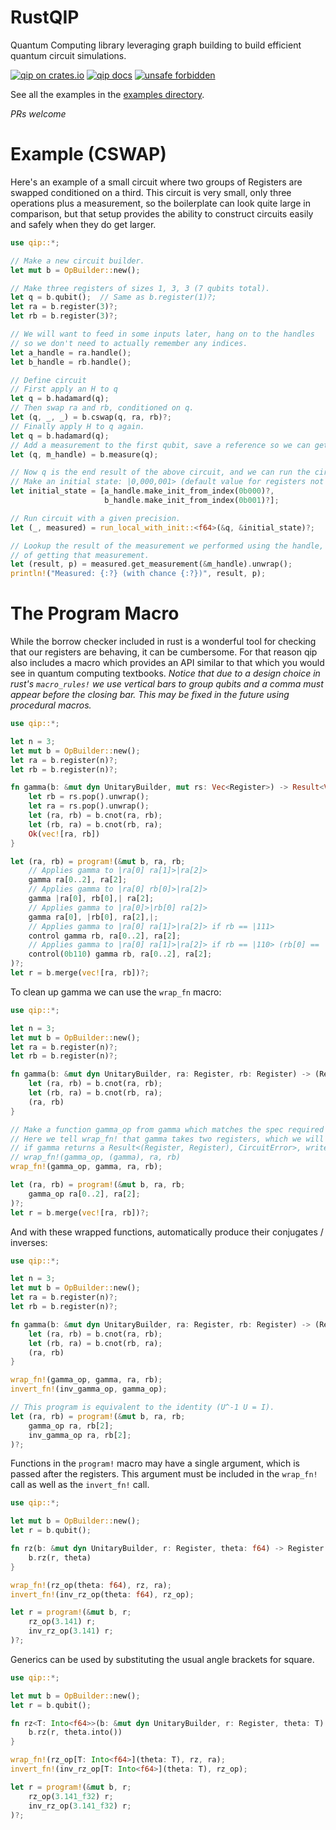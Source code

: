# RustQIP

Quantum Computing library leveraging graph building to build efficient quantum circuit
simulations.

[![qip on crates.io](https://img.shields.io/crates/v/qip.svg)](https://crates.io/crates/qip)
[![qip docs](https://img.shields.io/badge/docs-docs.rs-orange.svg)](https://docs.rs/qip)
[![unsafe forbidden](https://img.shields.io/badge/unsafe-forbidden-success.svg)](https://github.com/rust-secure-code/safety-dance/)

See all the examples in the [examples directory](https://github.com/Renmusxd/RustQIP/tree/master/examples).

*PRs welcome*

# Example (CSWAP)
Here's an example of a small circuit where two groups of Registers are swapped conditioned on a
third. This circuit is very small, only three operations plus a measurement, so the boilerplate
can look quite large in comparison, but that setup provides the ability to construct circuits
easily and safely when they do get larger.
```rust
use qip::*;

// Make a new circuit builder.
let mut b = OpBuilder::new();

// Make three registers of sizes 1, 3, 3 (7 qubits total).
let q = b.qubit();  // Same as b.register(1)?;
let ra = b.register(3)?;
let rb = b.register(3)?;

// We will want to feed in some inputs later, hang on to the handles
// so we don't need to actually remember any indices.
let a_handle = ra.handle();
let b_handle = rb.handle();

// Define circuit
// First apply an H to q
let q = b.hadamard(q);
// Then swap ra and rb, conditioned on q.
let (q, _, _) = b.cswap(q, ra, rb)?;
// Finally apply H to q again.
let q = b.hadamard(q);
// Add a measurement to the first qubit, save a reference so we can get the result later.
let (q, m_handle) = b.measure(q);

// Now q is the end result of the above circuit, and we can run the circuit by referencing it.
// Make an initial state: |0,000,001> (default value for registers not mentioned is 0).
let initial_state = [a_handle.make_init_from_index(0b000)?,
                     b_handle.make_init_from_index(0b001)?];

// Run circuit with a given precision.
let (_, measured) = run_local_with_init::<f64>(&q, &initial_state)?;

// Lookup the result of the measurement we performed using the handle, and the probability
// of getting that measurement.
let (result, p) = measured.get_measurement(&m_handle).unwrap();
println!("Measured: {:?} (with chance {:?})", result, p);
```
# The Program Macro
While the borrow checker included in rust is a wonderful tool for checking that our registers
are behaving, it can be cumbersome. For that reason qip also includes a macro which provides an
API similar to that which you would see in quantum computing textbooks.
*Notice that due to a design choice in rust's `macro_rules!` we use vertical bars to group qubits
and a comma must appear before the closing bar. This may be fixed in the future using procedural
macros.*
```rust
use qip::*;

let n = 3;
let mut b = OpBuilder::new();
let ra = b.register(n)?;
let rb = b.register(n)?;

fn gamma(b: &mut dyn UnitaryBuilder, mut rs: Vec<Register>) -> Result<Vec<Register>, CircuitError> {
    let rb = rs.pop().unwrap();
    let ra = rs.pop().unwrap();
    let (ra, rb) = b.cnot(ra, rb);
    let (rb, ra) = b.cnot(rb, ra);
    Ok(vec![ra, rb])
}

let (ra, rb) = program!(&mut b, ra, rb;
    // Applies gamma to |ra[0] ra[1]>|ra[2]>
    gamma ra[0..2], ra[2];
    // Applies gamma to |ra[0] rb[0]>|ra[2]>
    gamma |ra[0], rb[0],| ra[2];
    // Applies gamma to |ra[0]>|rb[0] ra[2]>
    gamma ra[0], |rb[0], ra[2],|;
    // Applies gamma to |ra[0] ra[1]>|ra[2]> if rb == |111>
    control gamma rb, ra[0..2], ra[2];
    // Applies gamma to |ra[0] ra[1]>|ra[2]> if rb == |110> (rb[0] == |0>, rb[1] == 1, ...)
    control(0b110) gamma rb, ra[0..2], ra[2];
)?;
let r = b.merge(vec![ra, rb])?;
```
To clean up gamma we can use the `wrap_fn` macro:
```rust
use qip::*;

let n = 3;
let mut b = OpBuilder::new();
let ra = b.register(n)?;
let rb = b.register(n)?;

fn gamma(b: &mut dyn UnitaryBuilder, ra: Register, rb: Register) -> (Register, Register) {
    let (ra, rb) = b.cnot(ra, rb);
    let (rb, ra) = b.cnot(rb, ra);
    (ra, rb)
}

// Make a function gamma_op from gamma which matches the spec required by program!(...).
// Here we tell wrap_fn! that gamma takes two registers, which we will internally call ra, rb.
// if gamma returns a Result<(Register, Register), CircuitError>, write (gamma) instead.
// wrap_fn!(gamma_op, (gamma), ra, rb)
wrap_fn!(gamma_op, gamma, ra, rb);

let (ra, rb) = program!(&mut b, ra, rb;
    gamma_op ra[0..2], ra[2];
)?;
let r = b.merge(vec![ra, rb])?;
```
And with these wrapped functions, automatically produce their conjugates / inverses:
```rust
use qip::*;

let n = 3;
let mut b = OpBuilder::new();
let ra = b.register(n)?;
let rb = b.register(n)?;

fn gamma(b: &mut dyn UnitaryBuilder, ra: Register, rb: Register) -> (Register, Register) {
    let (ra, rb) = b.cnot(ra, rb);
    let (rb, ra) = b.cnot(rb, ra);
    (ra, rb)
}

wrap_fn!(gamma_op, gamma, ra, rb);
invert_fn!(inv_gamma_op, gamma_op);

// This program is equivalent to the identity (U^-1 U = I).
let (ra, rb) = program!(&mut b, ra, rb;
    gamma_op ra, rb[2];
    inv_gamma_op ra, rb[2];
)?;
```

Functions in the `program!` macro may have a single argument, which is passed after the registers.
This argument must be included in the `wrap_fn!` call as well as the `invert_fn!` call.
```rust
use qip::*;

let mut b = OpBuilder::new();
let r = b.qubit();

fn rz(b: &mut dyn UnitaryBuilder, r: Register, theta: f64) -> Register {
    b.rz(r, theta)
}

wrap_fn!(rz_op(theta: f64), rz, ra);
invert_fn!(inv_rz_op(theta: f64), rz_op);

let r = program!(&mut b, r;
    rz_op(3.141) r;
    inv_rz_op(3.141) r;
)?;
```


Generics can be used by substituting the usual angle brackets for square.
```rust
use qip::*;

let mut b = OpBuilder::new();
let r = b.qubit();

fn rz<T: Into<f64>>(b: &mut dyn UnitaryBuilder, r: Register, theta: T) -> Register {
    b.rz(r, theta.into())
}

wrap_fn!(rz_op[T: Into<f64>](theta: T), rz, ra);
invert_fn!(inv_rz_op[T: Into<f64>](theta: T), rz_op);

let r = program!(&mut b, r;
    rz_op(3.141_f32) r;
    inv_rz_op(3.141_f32) r;
)?;
```

